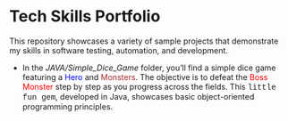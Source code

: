 # Tech Skills Portfolio

This repository showcases a variety of sample projects that demonstrate my skills in software testing, automation, and development.

- In the <i>JAVA/Simple_Dice_Game</i> folder, you’ll find a simple dice game featuring a <span style="color: blue;">Hero</span> and <span style="color: brown;">Monsters</span>. The objective is to defeat the <span style="color: red;">Boss Monster</span> step by step as you progress across the fields. This <span style="font-family: 'Courier New', Courier, monospace;">little fun gem</span>, developed in Java, showcases basic object-oriented programming principles.
